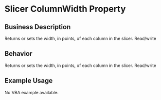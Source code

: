 # Slicer ColumnWidth Property

## Business Description
Returns or sets the width, in points, of each column in the slicer. Read/write

## Behavior
Returns or sets the width, in points, of each column in the slicer. Read/write

## Example Usage
No VBA example available.